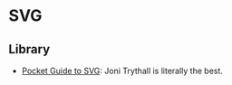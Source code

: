 # SVG

## Library
- [Pocket Guide to SVG](http://svgpocketguide.com/book/): Joni Trythall is literally the best.
